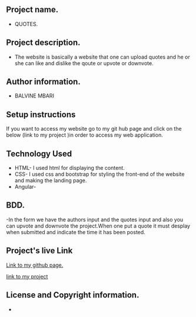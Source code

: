 ## Project name.
- QUOTES.
## Project description.
- The website is basically a website that one can upload quotes and he or she can like and dislike the qoute or upvote or downvote.
## Author information.
 - BALVINE MBARI
## Setup instructions 
 
If you want to access my website go to my git hub page and click on the  below (link  to my project )in order to access my web application.
## Technology Used
 - HTML- I used html for displaying the content.
 - CSS- I used css and bootstrap for styling the front-end of the website and making the landing page.
 - Angular-

## BDD.
 -In the form we have the authors input and the quotes input and also you can upvote and downvote the project.When one put a quote it must desplay when submitted and indicate the time it has been posted.

## Project's live Link

 [Link to my github page. ](https://github.com/Balvine/Qoutes)

[link to my project]()

## License and Copyright information.
 -
 